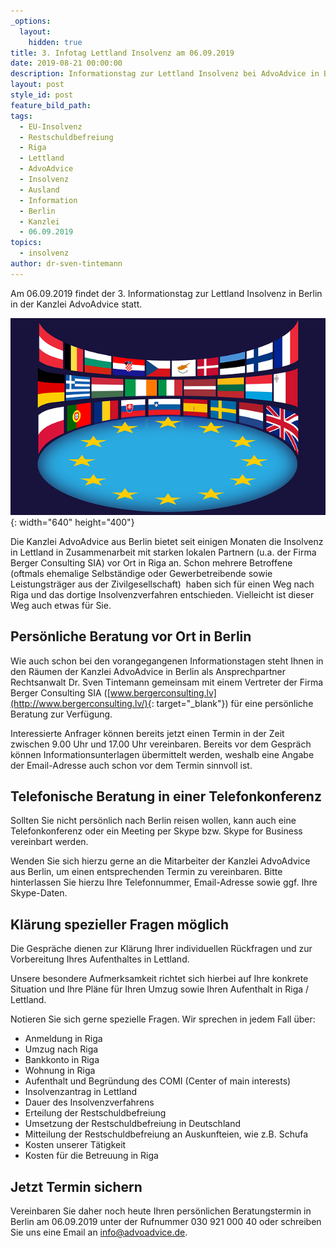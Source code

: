 ```yaml
---
_options:
  layout:
    hidden: true
title: 3. Infotag Lettland Insolvenz am 06.09.2019
date: 2019-08-21 00:00:00
description: Informationstag zur Lettland Insolvenz bei AdvoAdvice in Berlin am 06.09.2019
layout: post
style_id: post
feature_bild_path:
tags:
  - EU-Insolvenz
  - Restschuldbefreiung
  - Riga
  - Lettland
  - AdvoAdvice
  - Insolvenz
  - Ausland
  - Information
  - Berlin
  - Kanzlei
  - 06.09.2019
topics:
  - insolvenz
author: dr-sven-tintemann
---
```


Am 06.09.2019 findet der 3. Informationstag zur Lettland Insolvenz in Berlin in der Kanzlei AdvoAdvice statt.

![Europäische Union - Pixabay](/uploads/european-union-1328256-640-1.png "Information über EU-Insolvenz in Lettland"){: width="640" height="400"}

Die Kanzlei AdvoAdvice aus Berlin bietet seit einigen Monaten die Insolvenz in Lettland in Zusammenarbeit mit starken lokalen Partnern (u.a. der Firma Berger Consulting SIA) vor Ort in Riga an. Schon mehrere Betroffene (oftmals ehemalige Selbst&auml;ndige oder Gewerbetreibende sowie Leistungstr&auml;ger aus der Zivilgesellschaft) &nbsp;haben sich f&uuml;r einen Weg nach Riga und das dortige Insolvenzverfahren entschieden. Vielleicht ist dieser Weg auch etwas f&uuml;r Sie.

## Persönliche Beratung vor Ort in Berlin

Wie auch schon bei den vorangegangenen Informationstagen steht Ihnen in den R&auml;umen der Kanzlei AdvoAdvice in Berlin als Ansprechpartner Rechtsanwalt Dr. Sven Tintemann gemeinsam mit einem Vertreter der Firma Berger Consulting SIA ([www.bergerconsulting.lv](http://www.bergerconsulting.lv/){: target="_blank"}) f&uuml;r eine persönliche Beratung zur Verf&uuml;gung.

Interessierte Anfrager können bereits jetzt einen Termin in der Zeit zwischen 9.00 Uhr und 17.00 Uhr vereinbaren. Bereits vor dem Gespr&auml;ch können Informationsunterlagen &uuml;bermittelt werden, weshalb eine Angabe der Email-Adresse auch schon vor dem Termin sinnvoll ist.

## Telefonische Beratung in einer Telefonkonferenz

Sollten Sie nicht persönlich nach Berlin reisen wollen, kann auch eine Telefonkonferenz oder ein Meeting per Skype bzw. Skype for Business vereinbart werden.

Wenden Sie sich hierzu gerne an die Mitarbeiter der Kanzlei AdvoAdvice aus Berlin, um einen entsprechenden Termin zu vereinbaren. Bitte hinterlassen Sie hierzu Ihre Telefonnummer, Email-Adresse sowie ggf. Ihre Skype-Daten.

## Kl&auml;rung spezieller Fragen möglich

Die Gespr&auml;che dienen zur Kl&auml;rung Ihrer individuellen R&uuml;ckfragen und zur Vorbereitung Ihres Aufenthaltes in Lettland.

Unsere besondere Aufmerksamkeit richtet sich hierbei auf Ihre konkrete Situation und Ihre Pl&auml;ne f&uuml;r Ihren Umzug sowie Ihren Aufenthalt in Riga / Lettland.

Notieren Sie sich gerne spezielle Fragen. Wir sprechen in jedem Fall &uuml;ber:

* Anmeldung in Riga
* Umzug nach Riga
* Bankkonto in Riga
* Wohnung in Riga
* Aufenthalt und Begr&uuml;ndung des COMI (Center of main interests)
* Insolvenzantrag in Lettland
* Dauer des Insolvenzverfahrens
* Erteilung der Restschuldbefreiung
* Umsetzung der Restschuldbefreiung in Deutschland
* Mitteilung der Restschuldbefreiung an Auskunfteien, wie z.B. Schufa
* Kosten unserer T&auml;tigkeit
* Kosten f&uuml;r die Betreuung in Riga

## Jetzt Termin sichern

Vereinbaren Sie daher noch heute Ihren persönlichen Beratungstermin in Berlin am 06.09.2019 unter der Rufnummer 030 921 000 40 oder schreiben Sie uns eine Email an info@advoadvice.de.